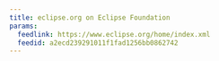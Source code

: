 ```yaml
---
title: eclipse.org on Eclipse Foundation
params:
  feedlink: https://www.eclipse.org/home/index.xml
  feedid: a2ecd239291011f1fad1256bb0862742
---
```

